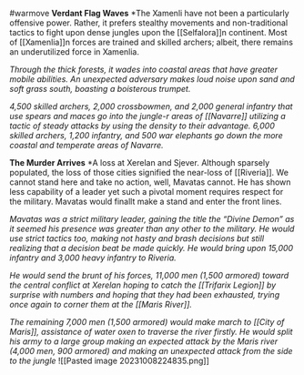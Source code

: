 #warmove 
**Verdant Flag Waves**
*The Xamenli have not been a particularly offensive power. Rather, it prefers stealthy movements and non-traditional tactics to fight upon dense jungles upon the [[Selfalora]]n continent. Most of [[Xamenlia]]n forces are trained and skilled archers; albeit, there remains an underutilized force in Xamenlia.

*Through the thick forests, it wades into coastal areas that have greater mobile abilities. An unexpected adversary makes loud noise upon sand and soft grass south, boasting a boisterous trumpet.*

*4,500 skilled archers, 2,000 crossbowmen, and 2,000 general infantry that use spears and maces go into the jungle-r areas of [[Navarre]] utilizing a tactic of steady attacks by using the density to their advantage. 6,000 skilled archers, 1,200 infantry, and 500 war elephants go down the more coastal and temperate areas of Navarre.*

**The Murder Arrives**
*A loss at Xerelan and Sjever. Although sparsely populated, the loss of those cities signified the near-loss of [[Riveria]]. We cannot stand here and take no action, well, Mavatas cannot. He has shown less capability of a leader yet such a pivotal moment requires respect for the military. Mavatas would finallt make a stand and enter the front lines.

*Mavatas was a strict military leader, gaining the title the “Divine Demon” as it seemed his presence was greater than any other to the military. He would use strict tactics too, making not hasty and brash decisions but still realizing that a decision beat be made quickly. He would bring upon 15,000 infantry and 3,000 heavy infantry to Riveria.*

*He would send the brunt of his forces, 11,000 men (1,500 armored) toward the central conflict at Xerelan hoping to catch the [[Trifarix Legion]] by surprise with numbers and hoping that they had been exhausted, trying once again to corner them at the [[Maris River]].*

*The remaining 7,000 men (1,500 armored) would make march to [[City of Maris]], assistance of water oxen to traverse the river firstly. He would split his army to a large group making an expected attack by the Maris river (4,000 men, 900 armored) and making an unexpected attack from the side to the jungle*
![[Pasted image 20231008224835.png]]